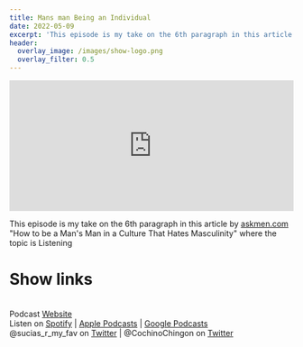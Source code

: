 ```yaml
---
title: Mans man Being an Individual
date: 2022-05-09
excerpt: 'This episode is my take on the 6th paragraph in this article by askmen.com “How to be a Man’s Man in a Culture That Hates Masculinity” where the topic is Listening'
header:
  overlay_image: /images/show-logo.png
  overlay_filter: 0.5
---
```


<iframe src='https://open.spotify.com/embed/episode/7KlRhsvGIGpJ05py4f9ylE' width='100%' height='232' frameborder='0' allowtransparency='true' allow='encrypted-media'></iframe>

This episode is my take on the 6th paragraph in this article by [askmen.com](https://www.askmen.com/man_skills/essential/how-to-be-a-man-s-man-in-a-culture-that-hates-masculinity.html) "How to be a Man's Man in a Culture That Hates Masculinity" where the topic is Listening

# Show links

<br> Podcast [Website](https://sucias.xyz)<a href='https://sucias.xyz'><i class='fas fa-link'></i></a>
<br> Listen on [Spotify](https://open.spotify.com/show/3XjoipCU3QzeIaQAAQpBdW)<a href='https://open.spotify.com/show/3XjoipCU3QzeIaQAAQpBdW'><i class='fab fa-spotify'></i></a> | [Apple Podcasts](https://podcasts.apple.com/us/podcast/sucias-are-my-favorite/id1548173787)<i class='fas fa-podcast'></i> | [Google Podcasts](https://podcasts.google.com/feed/aHR0cHM6Ly9hbmNob3IuZm0vcy80MjI0YzYzYy9wb2RjYXN0L3Jzcw)<a href='https://podcasts.google.com/feed/aHR0cHM6Ly9hbmNob3IuZm0vcy80MjI0YzYzYy9wb2RjYXN0L3Jzcw'><i class='fab fa-google-play'></i></a>
<br> @sucias_r_my_fav on [Twitter](https://twitter.com/sucias_r_my_fav)<a href='https://twitter.com/sucias_r_my_fav'><i class='fab fa-twitter'></i></a> | @CochinoChingon on [Twitter](https://twitter.com/cochinochingon)<a href='https://twitter.com/cochinochingon'><i class='fab fa-twitter'></i></a>
